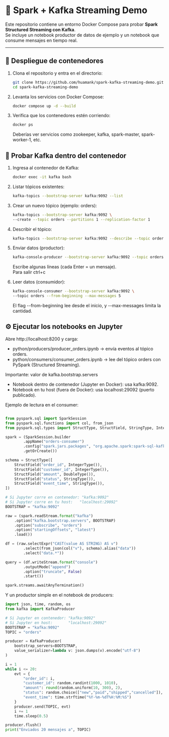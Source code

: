 # 🐳 Spark + Kafka Streaming Demo

Este repositorio contiene un entorno Docker Compose para probar **Spark Structured Streaming con Kafka**.  
Se incluye un notebook productor de datos de ejemplo y un notebook que consume mensajes en tiempo real.

---

## 🚀 Despliegue de contenedores

1. Clona el repositorio y entra en el directorio:
   ```bash
   git clone https://github.com/huamank/spark-kafka-streaming-demo.git
   cd spark-kafka-streaming-demo
   ```

2.	Levanta los servicios con Docker Compose:
    ```bash
    docker compose up -d --build
    ```

3.	Verifica que los contenedores estén corriendo:
    ```bash
    docker ps
    ```
    Deberías ver servicios como zookeeper, kafka, spark-master, spark-worker-1, etc.

## 🔎 Probar Kafka dentro del contenedor
1.	Ingresa al contenedor de Kafka:
    ```bash
    docker exec -it kafka bash
    ```

2.	Listar tópicos existentes:
    ```bash
    kafka-topics --bootstrap-server kafka:9092 --list
    ```

3.	Crear un nuevo tópico (ejemplo: orders):
    ```bash
    kafka-topics --bootstrap-server kafka:9092 \
    --create --topic orders --partitions 1 --replication-factor 1
    ```

4.	Describir el tópico:
    ```bash
    kafka-topics --bootstrap-server kafka:9092 --describe --topic orders
    ```

5.	Enviar datos (productor):
    ```bash
    kafka-console-producer --bootstrap-server kafka:9092 --topic orders
    ```

    Escribe algunas líneas (cada Enter = un mensaje).<br>
    Para salir ctrl+c

6.	Leer datos (consumidor):
    ```bash
    kafka-console-consumer --bootstrap-server kafka:9092 \
    --topic orders --from-beginning --max-messages 5
    ```
    El flag --from-beginning lee desde el inicio, y --max-messages limita la cantidad.

## ⚙️ Ejecutar los notebooks en Jupyter
Abre http://localhost:8200 y carga:

* python/producers/producer_orders.ipynb → envía eventos al tópico orders.
* python/consumers/consumer_orders.ipynb → lee del tópico orders con PySpark (Structured Streaming).

Importante: valor de kafka.bootstrap.servers
* Notebook dentro de contenedor (Jupyter en Docker): usa kafka:9092.
* Notebook en tu host (fuera de Docker): usa localhost:29092 (puerto publicado).

Ejemplo de lectura en el consumer:
    
```Python

from pyspark.sql import SparkSession
from pyspark.sql.functions import col, from_json
from pyspark.sql.types import StructType, StructField, StringType, IntegerType, DoubleType

spark = (SparkSession.builder
        .appName("orders-consumer")
        .config("spark.jars.packages", "org.apache.spark:spark-sql-kafka-0-10_2.12:3.5.2")
        .getOrCreate())

schema = StructType([
    StructField("order_id", IntegerType()),
    StructField("customer_id", IntegerType()),
    StructField("amount", DoubleType()),
    StructField("status", StringType()),
    StructField("event_time", StringType()),
])

# Si Jupyter corre en contenedor: "kafka:9092"
# Si Jupyter corre en tu host:   "localhost:29092"
BOOTSTRAP = "kafka:9092"

raw = (spark.readStream.format("kafka")
    .option("kafka.bootstrap.servers", BOOTSTRAP)
    .option("subscribe", "orders")
    .option("startingOffsets", "latest")
    .load())

df = (raw.selectExpr("CAST(value AS STRING) AS v")
        .select(from_json(col("v"), schema).alias("data"))
        .select("data.*"))

query = (df.writeStream.format("console")
        .outputMode("append")
        .option("truncate", False)
        .start())

spark.streams.awaitAnyTermination()
```
Y un productor simple en el notebook de producers:

```Python
import json, time, random, os
from kafka import KafkaProducer

# Si Jupyter en contenedor: "kafka:9092"
# Si Jupyter en host:       "localhost:29092"
BOOTSTRAP = "kafka:9092"
TOPIC = "orders"

producer = KafkaProducer(
    bootstrap_servers=BOOTSTRAP,
    value_serializer=lambda v: json.dumps(v).encode("utf-8")
)

i = 1
while i <= 20:
    evt = {
        "order_id": i,
        "customer_id": random.randint(1000, 1010),
        "amount": round(random.uniform(10, 300), 2),
        "status": random.choice(["new","paid","shipped","cancelled"]),
        "event_time": time.strftime("%Y-%m-%dT%H:%M:%S")
    }
    producer.send(TOPIC, evt)
    i += 1
    time.sleep(0.5)

producer.flush()
print("Enviados 20 mensajes a", TOPIC)
```
